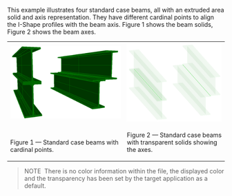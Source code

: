 This example illustrates four standard case beams, all with an extruded area solid and axis representation. They have different cardinal points to align the I-Shape profiles with the beam axis. Figure 1 shows the beam solids, Figure 2 shows the beam axes.

<table summary="extrusion representation">
 <tr>
  <td><img src="../../../../figures/examples/beam_varying_cardinal_points.png" alt="Beam with varying Cardinal points">
  </td>
  <td><img src="../../../../figures/examples/beam_varying_cardinal_points_axis.png" alt="Beam with varying Cardinal points showing axis">
  </td>
 </tr>
 <tr style="height:20px;">
  <td style="vertical-align:bottom;">
   <p class="figure">Figure 1 &mdash; Standard case beams with cardinal points.</p>
  </td>
  <td style="vertical-align:bottom;">
   <p class="figure">Figure 2 &mdash; Standard case beams with transparent solids showing the axes.</p>
  </td>
 </tr>
</table>

> NOTE&nbsp; There is no color information within the file, the displayed color and the transparency has been set by the target application as a default.